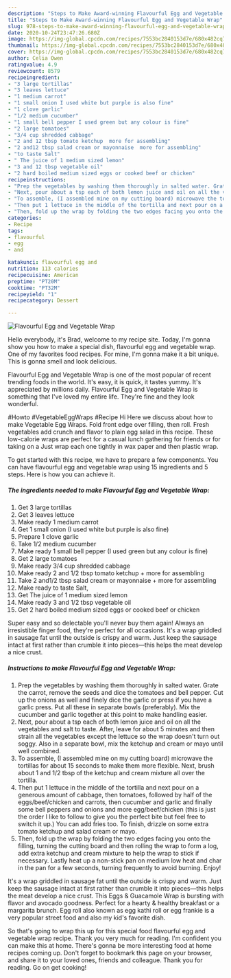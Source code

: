 ```yaml
---
description: "Steps to Make Award-winning Flavourful Egg and Vegetable Wrap"
title: "Steps to Make Award-winning Flavourful Egg and Vegetable Wrap"
slug: 978-steps-to-make-award-winning-flavourful-egg-and-vegetable-wrap
date: 2020-10-24T23:47:26.680Z
image: https://img-global.cpcdn.com/recipes/7553bc2840153d7e/680x482cq70/flavourful-egg-and-vegetable-wrap-recipe-main-photo.jpg
thumbnail: https://img-global.cpcdn.com/recipes/7553bc2840153d7e/680x482cq70/flavourful-egg-and-vegetable-wrap-recipe-main-photo.jpg
cover: https://img-global.cpcdn.com/recipes/7553bc2840153d7e/680x482cq70/flavourful-egg-and-vegetable-wrap-recipe-main-photo.jpg
author: Celia Owen
ratingvalue: 4.9
reviewcount: 8579
recipeingredient:
- "3 large tortillas"
- "3 leaves lettuce"
- "1 medium carrot"
- "1 small onion I used white but purple is also fine"
- "1 clove garlic"
- "1/2 medium cucumber"
- "1 small bell pepper I used green but any colour is fine"
- "2 large tomatoes"
- "3/4 cup shredded cabbage"
- "2 and 12 tbsp tomato ketchup  more for assembling"
- "2 and12 tbsp salad cream or mayonnaise  more for assembling"
- "to taste Salt"
- " The juice of 1 medium sized lemon"
- "3 and 12 tbsp vegetable oil"
- "2 hard boiled medium sized eggs or cooked beef or chicken"
recipeinstructions:
- "Prep the vegetables by washing them thoroughly in salted water. Grate the carrot, remove the seeds and dice the tomatoes and bell pepper. Cut up the onions as well and finely dice the garlic or press if you have a garlic press. Put all these in separate bowls (preferably). Mix the cucumber and garlic together at this point to make handling easier."
- "Next, pour about a tsp each of both lemon juice and oil on all the vegetables and salt to taste. After, leave for about 5 minutes and then strain all the vegetables except the lettuce so the wrap doesn&#39;t turn out soggy. Also in a separate bowl, mix the ketchup and cream or mayo until well combined."
- "To assemble, (I assembled mine on my cutting board) microwave the tortillas for about 15 seconds to make them more flexible. Next, brush about 1 and 1/2 tbsp of the ketchup and cream mixture all over the tortilla."
- "Then put 1 lettuce in the middle of the tortilla and next pour on a generous amount of cabbage, then tomatoes, followed by half of the eggs/beef/chicken and carrots, then cucumber and garlic and finally some bell peppers and onions and more egg/beef/chicken (this is just the order I like to follow to give you the perfect bite but feel free to switch it up.) You can add fries too. To finish, drizzle on some extra tomato ketchup and salad cream or mayo."
- "Then, fold up the wrap by folding the two edges facing you onto the filling, turning the cutting board and then rolling the wrap to form a log, add extra ketchup and cream mixture to help the wrap to stick if necessary. Lastly heat up a non-stick pan on medium low heat and char in the pan for a few seconds, turning frequently to avoid burning. Enjoy!"
categories:
- Recipe
tags:
- flavourful
- egg
- and

katakunci: flavourful egg and 
nutrition: 113 calories
recipecuisine: American
preptime: "PT20M"
cooktime: "PT32M"
recipeyield: "1"
recipecategory: Dessert

---
```



![Flavourful Egg and Vegetable Wrap](https://img-global.cpcdn.com/recipes/7553bc2840153d7e/680x482cq70/flavourful-egg-and-vegetable-wrap-recipe-main-photo.jpg)

Hello everybody, it's Brad, welcome to my recipe site. Today, I'm gonna show you how to make a special dish, flavourful egg and vegetable wrap. One of my favorites food recipes. For mine, I'm gonna make it a bit unique. This is gonna smell and look delicious.

Flavourful Egg and Vegetable Wrap is one of the most popular of recent trending foods in the world. It's easy, it is quick, it tastes yummy. It's appreciated by millions daily. Flavourful Egg and Vegetable Wrap is something that I've loved my entire life. They're fine and they look wonderful.

#Howto #VegetableEggWraps #Recipe Hi Here we discuss about how to make Vegetable Egg Wraps. Fold front edge over filling, then roll. Fresh vegetables add crunch and flavor to plain egg salad in this recipe. These low-calorie wraps are perfect for a casual lunch gathering for friends or for taking on a Just wrap each one tightly in wax paper and then plastic wrap.


To get started with this recipe, we have to prepare a few components. You can have flavourful egg and vegetable wrap using 15 ingredients and 5 steps. Here is how you can achieve it.

<!--inarticleads1-->

##### The ingredients needed to make Flavourful Egg and Vegetable Wrap:

1. Get 3 large tortillas
1. Get 3 leaves lettuce
1. Make ready 1 medium carrot
1. Get 1 small onion (I used white but purple is also fine)
1. Prepare 1 clove garlic
1. Take 1/2 medium cucumber
1. Make ready 1 small bell pepper (I used green but any colour is fine)
1. Get 2 large tomatoes
1. Make ready 3/4 cup shredded cabbage
1. Make ready 2 and 1/2 tbsp tomato ketchup + more for assembling
1. Take 2 and1/2 tbsp salad cream or mayonnaise + more for assembling
1. Make ready to taste Salt,
1. Get  The juice of 1 medium sized lemon
1. Make ready 3 and 1/2 tbsp vegetable oil
1. Get 2 hard boiled medium sized eggs or cooked beef or chicken


Super easy and so delectable you&#39;ll never buy them again! Always an irresistible finger food, they&#39;re perfect for all occasions. It&#39;s a wrap griddled in sausage fat until the outside is crispy and warm. Just keep the sausage intact at first rather than crumble it into pieces—this helps the meat develop a nice crust. 

<!--inarticleads2-->

##### Instructions to make Flavourful Egg and Vegetable Wrap:

1. Prep the vegetables by washing them thoroughly in salted water. Grate the carrot, remove the seeds and dice the tomatoes and bell pepper. Cut up the onions as well and finely dice the garlic or press if you have a garlic press. Put all these in separate bowls (preferably). Mix the cucumber and garlic together at this point to make handling easier.
1. Next, pour about a tsp each of both lemon juice and oil on all the vegetables and salt to taste. After, leave for about 5 minutes and then strain all the vegetables except the lettuce so the wrap doesn&#39;t turn out soggy. Also in a separate bowl, mix the ketchup and cream or mayo until well combined.
1. To assemble, (I assembled mine on my cutting board) microwave the tortillas for about 15 seconds to make them more flexible. Next, brush about 1 and 1/2 tbsp of the ketchup and cream mixture all over the tortilla.
1. Then put 1 lettuce in the middle of the tortilla and next pour on a generous amount of cabbage, then tomatoes, followed by half of the eggs/beef/chicken and carrots, then cucumber and garlic and finally some bell peppers and onions and more egg/beef/chicken (this is just the order I like to follow to give you the perfect bite but feel free to switch it up.) You can add fries too. To finish, drizzle on some extra tomato ketchup and salad cream or mayo.
1. Then, fold up the wrap by folding the two edges facing you onto the filling, turning the cutting board and then rolling the wrap to form a log, add extra ketchup and cream mixture to help the wrap to stick if necessary. Lastly heat up a non-stick pan on medium low heat and char in the pan for a few seconds, turning frequently to avoid burning. Enjoy!


It&#39;s a wrap griddled in sausage fat until the outside is crispy and warm. Just keep the sausage intact at first rather than crumble it into pieces—this helps the meat develop a nice crust. This Eggs &amp; Guacamole Wrap is bursting with flavor and avocado goodness. Perfect for a hearty &amp; healthy breakfast or a margarita brunch. Egg roll also known as egg kathi roll or egg frankie is a very popular street food and also my kid&#39;s favorite dish. 

So that's going to wrap this up for this special food flavourful egg and vegetable wrap recipe. Thank you very much for reading. I'm confident you can make this at home. There's gonna be more interesting food at home recipes coming up. Don't forget to bookmark this page on your browser, and share it to your loved ones, friends and colleague. Thank you for reading. Go on get cooking!
